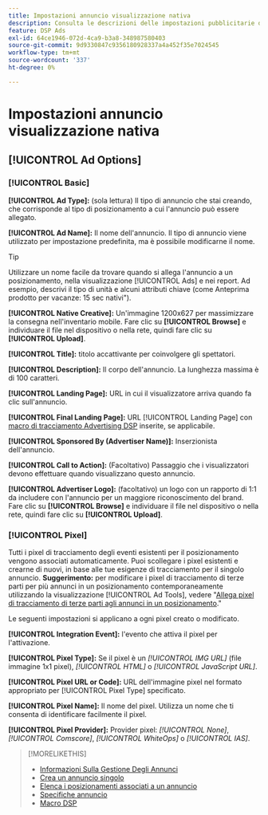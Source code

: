 ```yaml
---
title: Impostazioni annuncio visualizzazione nativa
description: Consulta le descrizioni delle impostazioni pubblicitarie disponibili per gli annunci display nativi.
feature: DSP Ads
exl-id: 64ce1946-072d-4ca9-b3a8-348987580403
source-git-commit: 9d9330847c9356180928337a4a452f35e7024545
workflow-type: tm+mt
source-wordcount: '337'
ht-degree: 0%

---
```


# Impostazioni annuncio visualizzazione nativa

## [!UICONTROL Ad Options]

### [!UICONTROL Basic]

**[!UICONTROL Ad Type]:** (sola lettura) Il tipo di annuncio che stai creando, che corrisponde al tipo di posizionamento a cui l&#39;annuncio può essere allegato.

**[!UICONTROL Ad Name]:** Il nome dell&#39;annuncio. Il tipo di annuncio viene utilizzato per impostazione predefinita, ma è possibile modificarne il nome.

>[!TIP]
>
> Utilizzare un nome facile da trovare quando si allega l&#39;annuncio a un posizionamento, nella visualizzazione [!UICONTROL Ads] e nei report. Ad esempio, descrivi il tipo di unità e alcuni attributi chiave (come Anteprima prodotto per vacanze: 15 sec nativi&quot;).

**[!UICONTROL Native Creative]:** Un&#39;immagine 1200x627 per massimizzare la consegna nell&#39;inventario mobile. Fare clic su **[!UICONTROL Browse]** e individuare il file nel dispositivo o nella rete, quindi fare clic su **[!UICONTROL Upload]**.

**[!UICONTROL Title]:** titolo accattivante per coinvolgere gli spettatori.

**[!UICONTROL Description]:** Il corpo dell&#39;annuncio. La lunghezza massima è di 100 caratteri.

**[!UICONTROL Landing Page]:** URL in cui il visualizzatore arriva quando fa clic sull&#39;annuncio.

**[!UICONTROL Final Landing Page]:** URL [!UICONTROL Landing Page] con [macro di tracciamento Advertising DSP](/help/dsp/campaign-management/macros.md) inserite, se applicabile.

**[!UICONTROL Sponsored By (Advertiser Name)]:** Inserzionista dell&#39;annuncio.

**[!UICONTROL Call to Action]:** (Facoltativo) Passaggio che i visualizzatori devono effettuare quando visualizzano questo annuncio.

**[!UICONTROL Advertiser Logo]:** (facoltativo) un logo con un rapporto di 1:1 da includere con l&#39;annuncio per un maggiore riconoscimento del brand. Fare clic su **[!UICONTROL Browse]** e individuare il file nel dispositivo o nella rete, quindi fare clic su **[!UICONTROL Upload]**.

### [!UICONTROL Pixel]

Tutti i pixel di tracciamento degli eventi esistenti per il posizionamento vengono associati automaticamente. Puoi scollegare i pixel esistenti e crearne di nuovi, in base alle tue esigenze di tracciamento per il singolo annuncio. **Suggerimento:** per modificare i pixel di tracciamento di terze parti per più annunci in un posizionamento contemporaneamente utilizzando la visualizzazione [!UICONTROL Ad Tools], vedere &quot;[Allega pixel di tracciamento di terze parti agli annunci in un posizionamento](/help/dsp/campaign-management/ads/ad-pixel-attach-detach.md#attach-pixels-ads).&quot;

Le seguenti impostazioni si applicano a ogni pixel creato o modificato.

**[!UICONTROL Integration Event]:** l&#39;evento che attiva il pixel per l&#39;attivazione.

**[!UICONTROL Pixel Type]:** Se il pixel è un *[!UICONTROL IMG URL]* (file immagine 1x1 pixel), *[!UICONTROL HTML]* o *[!UICONTROL JavaScript URL]*.

**[!UICONTROL Pixel URL or Code]:** URL dell&#39;immagine pixel nel formato appropriato per [!UICONTROL Pixel Type] specificato.

**[!UICONTROL Pixel Name]:** Il nome del pixel. Utilizza un nome che ti consenta di identificare facilmente il pixel.

**[!UICONTROL Pixel Provider]:** Provider pixel: *[!UICONTROL None]*, *[!UICONTROL Comscore]*, *[!UICONTROL WhiteOps]* o *[!UICONTROL IAS]*.

>[!MORELIKETHIS]
>
>* [Informazioni Sulla Gestione Degli Annunci](ad-about.md)
>* [Crea un annuncio singolo](ad-create.md)
>* [Elenca i posizionamenti associati a un annuncio](/help/dsp/campaign-management/ads/ad-list-placements.md)
>* [Specifiche annuncio](ad-specs.md)
>* [Macro DSP](/help/dsp/campaign-management/macros.md)
